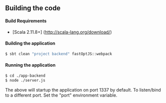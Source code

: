 ## Building the code

<a name="Build_Requirements"></a>
#### Build Requirements

* [Scala 2.11.8+] (http://scala-lang.org/download/)

#### Building the application

```bash
$ sbt clean "project backend" fastOptJS::webpack
```

#### Running the application

```bash
$ cd ./app-backend
$ node ./server.js    
```

The above will startup the application on port 1337 by default. To listen/bind to a different port. Set the "port" environment
variable.
